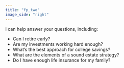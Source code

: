 ```yaml
---
title: "fp_two"
image_side: "right"
---
```

I can help answer your questions, including:
* Can I retire early?
* Are my investments working hard enough?
* What’s the best approach for college savings?
* What are the elements of a sound estate strategy?
* Do I have enough life insurance for my family?
